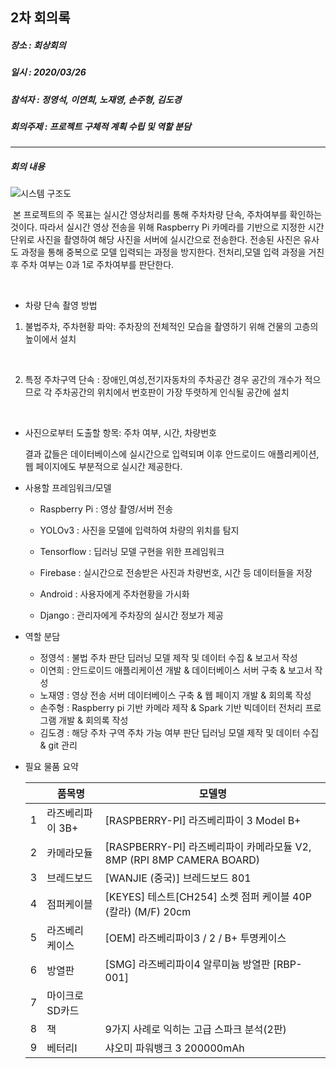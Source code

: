 ## 2차 회의록 

##### 장소 :  회상회의

##### 일시 : 2020/03/26

##### 참석자 : 정영석, 이연희, 노재영, 손주형, 김도경

##### 회의주제 :  프로젝트 구체적 계획 수립 및 역할 분담

---

##### 회의 내용

![시스템 구조도](https://github.com/YeongSeokJeong/smart_parking_lot/blob/master/img/시스템구조도.png)

​	본 프로젝트의 주 목표는 실시간 영상처리를 통해 주차차량 단속, 주차여부를 확인하는 것이다. 따라서 실시간 영상 전송을 위해 Raspberry Pi 카메라를 기반으로 지정한 시간 단위로 사진을 촬영하여 해당 사진을 서버에 실시간으로 전송한다. 전송된 사진은 유사도 과정을 통해 중복으로 모델 입력되는 과정을 방지한다. 전처리,모델 입력 과정을 거친 후 주차 여부는 0과 1로 주차여부를 판단한다.

​    

- 차량 단속 촬영 방법

1. 불법주차, 주차현황 파악: 주차장의 전체적인 모습을 촬영하기 위해 건물의 고층의 높이에서 설치

​    

2. 특정 주차구역 단속 : 장애인,여성,전기자동차의 주차공간 경우 공간의 개수가 적으므로 각 주차공간의 위치에서 번호판이 가장 뚜렷하게 인식될 공간에 설치

​    

- 사진으로부터 도출할 항목: 주차 여부, 시간, 차량번호

  결과 값들은 데이터베이스에 실시간으로 입력되며 이후 안드로이드 애플리케이션, 웹 페이지에도 부분적으로 실시간 제공한다.

 

- 사용할 프레임워크/모델

  - Raspberry Pi : 영상 촬영/서버 전송

  - YOLOv3 : 사진을 모델에 입력하여 차량의 위치를 탐지

  - Tensorflow : 딥러닝 모델 구현을 위한 프레임워크

  - Firebase : 실시간으로 전송받은 사진과 차량번호, 시간 등 데이터들을 저장

  - Android : 사용자에게 주차현황을 가시화

  - Django : 관리자에게 주차장의 실시간 정보가 제공

    

- 역할 분담

  - 정영석 : 불법 주차 판단 딥러닝 모델 제작 및 데이터 수집 & 보고서 작성 
  - 이연희 : 안드로이드 애플리케이션 개발 & 데이터베이스 서버 구축 & 보고서 작성 
  - 노재영 : 영상 전송 서버 데이터베이스 구축 & 웹 페이지 개발 & 회의록 작성 
  - 손주형 : Raspberry pi 기반 카메라 제작 & Spark 기반 빅데이터 전처리 프로그램 개발 & 회의록 작성 
  - 김도경 : 해당 주차 구역 주차 가능 여부 판단 딥러닝 모델 제작 및 데이터 수집 & git 관리

- 필요 물품 요약

  |      | 품목명           | 모델명                                                       |
  | ---- | ---------------- | ------------------------------------------------------------ |
  | 1    | 라즈베리파이 3B+ | [RASPBERRY-PI] 라즈베리파이 3 Model B+                       |
  | 2    | 카메라모듈       | [RASPBERRY-PI] 라즈베리파이 카메라모듈 V2, 8MP (RPI 8MP CAMERA BOARD) |
  | 3    | 브레드보드       | [WANJIE (중국)] 브레드보드 801                               |
  | 4    | 점퍼케이블       | [KEYES] 테스트[CH254] 소켓 점퍼 케이블 40P (칼라) (M/F) 20cm |
  | 5    | 라즈베리 케이스  | [OEM] 라즈베리파이3 / 2 / B+ 투명케이스                      |
  | 6    | 방열판           | [SMG] 라즈베리파이4 알루미늄 방열판 [RBP-001]                |
  | 7    | 마이크로 SD카드  |                                                              |
  | 8    | 책               | 9가지 사례로 익히는 고급 스파크 분석(2판)                    |
  | 9    | 베터리I          | 샤오미 파워뱅크 3 200000mAh                                  |

